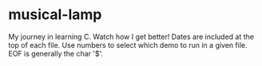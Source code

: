 # musical-lamp
My journey in learning C. Watch how I get better! Dates are included at the top of each file.
Use numbers to select which demo to run in a given file. EOF is generally the char '$'.